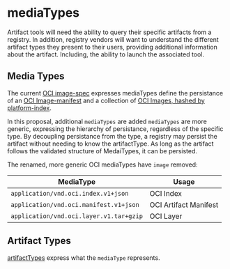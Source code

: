 # mediaTypes 

Artifact tools will need the ability to query their specific artifacts from a registry. In addition, registry vendors will want to understand the different artifact types they present to their users, providing additional information about the artifact. Including, the ability to launch the associated tool.



## Media Types

The current [OCI image-spec](https://github.com/opencontainers/image-spec/) expresses mediaTypes define the persistance of an [OCI Image-manifest](https://github.com/opencontainers/image-spec/blob/master/manifest.md) and a collection of [OCI Images, hashed by platform-index](https://github.com/opencontainers/image-spec/blob/master/image-index.md). 



In this proposal, additional `mediaTypes` are added 
`mediaTypes` are more generic, expressing the hierarchy of persistance, regardless of the specific type. By decoupling persistance from the type, a registry may persist the artifact without needing to know the artifactType. As long as the artifact follows the validated structure of MedaiTypes, it can be persisted. 

The renamed, more generic OCI mediaTypes have `image` removed:

| MediaType | Usage |
|-|-|
|`application/vnd.oci.index.v1+json` | OCI Index |
|`application/vnd.oci.manifest.v1+json` | OCI Artifact Manifest |
|`application/vnd.oci.layer.v1.tar+gzip` | OCI Layer |

## Artifact Types
[artifactTypes](./artifactTypes.md) express what the `mediaType` represents.
